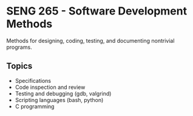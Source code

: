 # SENG 265 - Software Development Methods

Methods for designing, coding, testing, and documenting nontrivial programs.

## Topics
- Specifications
- Code inspection and review
- Testing and debugging (gdb, valgrind)
- Scripting languages (bash, python)
- C programming
